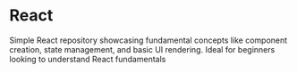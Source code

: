 # React
Simple React repository showcasing fundamental concepts like component creation, state management, and basic UI rendering. Ideal for beginners looking to understand React fundamentals
